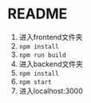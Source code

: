 # README

1. 进入frontend文件夹
2. `npm install`
3. `npm run build`
4. 进入backend文件夹
5. `npm install`
6. `npm start`
7. 进入localhost:3000